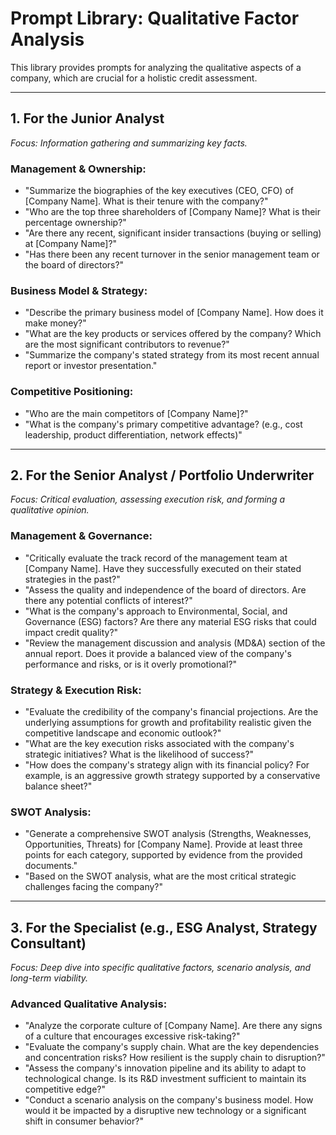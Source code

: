 # Prompt Library: Qualitative Factor Analysis

This library provides prompts for analyzing the qualitative aspects of a company, which are crucial for a holistic credit assessment.

---

## 1. For the Junior Analyst

*Focus: Information gathering and summarizing key facts.*

### Management & Ownership:
- "Summarize the biographies of the key executives (CEO, CFO) of [Company Name]. What is their tenure with the company?"
- "Who are the top three shareholders of [Company Name]? What is their percentage ownership?"
- "Are there any recent, significant insider transactions (buying or selling) at [Company Name]?"
- "Has there been any recent turnover in the senior management team or the board of directors?"

### Business Model & Strategy:
- "Describe the primary business model of [Company Name]. How does it make money?"
- "What are the key products or services offered by the company? Which are the most significant contributors to revenue?"
- "Summarize the company's stated strategy from its most recent annual report or investor presentation."

### Competitive Positioning:
- "Who are the main competitors of [Company Name]?"
- "What is the company's primary competitive advantage? (e.g., cost leadership, product differentiation, network effects)"

---

## 2. For the Senior Analyst / Portfolio Underwriter

*Focus: Critical evaluation, assessing execution risk, and forming a qualitative opinion.*

### Management & Governance:
- "Critically evaluate the track record of the management team at [Company Name]. Have they successfully executed on their stated strategies in the past?"
- "Assess the quality and independence of the board of directors. Are there any potential conflicts of interest?"
- "What is the company's approach to Environmental, Social, and Governance (ESG) factors? Are there any material ESG risks that could impact credit quality?"
- "Review the management discussion and analysis (MD&A) section of the annual report. Does it provide a balanced view of the company's performance and risks, or is it overly promotional?"

### Strategy & Execution Risk:
- "Evaluate the credibility of the company's financial projections. Are the underlying assumptions for growth and profitability realistic given the competitive landscape and economic outlook?"
- "What are the key execution risks associated with the company's strategic initiatives? What is the likelihood of success?"
- "How does the company's strategy align with its financial policy? For example, is an aggressive growth strategy supported by a conservative balance sheet?"

### SWOT Analysis:
- "Generate a comprehensive SWOT analysis (Strengths, Weaknesses, Opportunities, Threats) for [Company Name]. Provide at least three points for each category, supported by evidence from the provided documents."
- "Based on the SWOT analysis, what are the most critical strategic challenges facing the company?"

---

## 3. For the Specialist (e.g., ESG Analyst, Strategy Consultant)

*Focus: Deep dive into specific qualitative factors, scenario analysis, and long-term viability.*

### Advanced Qualitative Analysis:
- "Analyze the corporate culture of [Company Name]. Are there any signs of a culture that encourages excessive risk-taking?"
- "Evaluate the company's supply chain. What are the key dependencies and concentration risks? How resilient is the supply chain to disruption?"
- "Assess the company's innovation pipeline and its ability to adapt to technological change. Is its R&D investment sufficient to maintain its competitive edge?"
- "Conduct a scenario analysis on the company's business model. How would it be impacted by a disruptive new technology or a significant shift in consumer behavior?"
